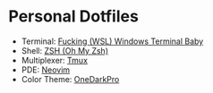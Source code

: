 # Personal Dotfiles

- Terminal: [Fucking (WSL) Windows Terminal Baby]([https://github.com/wez/wezterm](https://github.com/microsoft/terminal))
- Shell: [ZSH (Oh My Zsh)](https://github.com/ohmyzsh/ohmyzsh)
- Multiplexer: [Tmux](https://github.com/tmux/tmux)
- PDE: [Neovim](https://github.com/neovim/neovim) 
- Color Theme: [OneDarkPro](https://github.com/olimorris/onedarkpro.nvim) 
